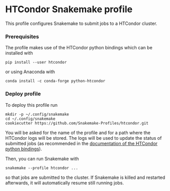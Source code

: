 # HTCondor Snakemake profile

This profile configures Snakemake to submit jobs to a HTCondor cluster.

### Prerequisites
The profile makes use of the HTCondor python bindings which can be installed with 

    pip install --user htcondor
    
or using Anaconda with

    conda install -c conda-forge python-htcondor

### Deploy profile

To deploy this profile run

    mkdir -p ~/.config/snakemake
    cd ~/.config/snakemake
    cookiecutter https://github.com/Snakemake-Profiles/htcondor.git

You will be asked for the name of the profile and for a path where the HTCondor logs will be stored. The logs will be used to update the status of submitted jobs (as recommended in the [documentation of the HTCondor python bindings](https://htcondor-python.readthedocs.io/en/latest/scalable_job_tracking.html#event-based-tracking)).

Then, you can run Snakemake with

    snakemake --profile htcondor ...

so that jobs are submitted to the cluster. If Snakemake is killed and restarted afterwards, it will automatically resume still running jobs.

